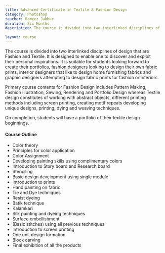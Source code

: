 ```yaml
---
title: Advanced Certificate in Textile & Fashion Design
category: Photoshop
teacher: Rameez Jabbar
duration: Six Months
description: The course is divided into two interlinked disciplines of design that are Fashion and Textile

layout: course
---
```


The course is divided into two interlinked disciplines of design that are Fashion and Textile. It is designed to enable one to discover and exploit their personal inspirations. It is suitable for students looking forward to create their portfolios, fashion designers looking to design their own fabric prints, interior designers that like to design home furnishing fabrics and graphic designers attempting to design fabric prints for fashion or interiors.

Primary course contents for Fashion Design includes Pattern Making, Fashion Illustration, Sewing, Rendering and Portfolio Design whereas Textile design constitutes of working with abstract objects, different printing methods including screen printing, creating motif repeats developing unique designs, printing, dying and weaving techniques.

On completion, students will have a portfolio of their textile design beginnings.

#### Course Outline

* Color theory
* Principles for color application
* Color Assignment
* Developing painting skills using complimentary colors
* Introduction to Story board and Research board
* Stenciling
* Basic design development using single module
* Introduction to prints
* Hand painting on fabric
* Tie and Dye techniques
* Resist dyeing
* Batik technique
* Kalamkari
* Silk painting and dyeing techniques
* Surface embellishment
* (Basic stitches) using all previous techniques
* Introduction to screen printing
* One unit design formation
* Block carving
* Final exhibition of all the products
